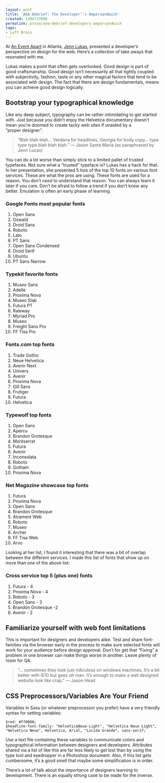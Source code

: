 ```yaml
---
layout: post
title: 'AEA Debrief: The Developer''s Ampersandwich'
created: 1394737690
permalink: prose/aea-debrief-developers-ampersandwich
tags:
- Left Brain
---
```

<p>At <a href="http://aneventapart.com/event/atlanta-2014">An Event Apart</a> in Atlanta, <a href="http://jennlukas.com">Jenn Lukas</a>, presented a developer’s perspective on design for the web. Here’s a collection of take aways that resonated with&nbsp;me.</p>

<p>Lukas makes a point that often gets overlooked. Good design is part of good craftsmanship. Good design isn’t necessarily all that tightly coupled with subjectivity, fashion, taste or any other magical factors that tend to be associated with design. The fact that there are design fundamentals, means you can achieve good design&nbsp;logically.</p>

<h2>Bootstrap your typographical&nbsp;knowledge</h2>

<p>Like any deep subject, typography can be rather intimidating to get started with. Just because you didn’t enjoy the Helvetica documentary doesn’t mean you’re doomed to create tacky web sites if unaided by a “proper&nbsp;designer”.</p>

<blockquote>
  <p>“Blah blah blah… Verdana for headlines, Georgia for body copy… type type type blah blah blah.”
  — Jason Santa Maria (as paraphrased by Jenn&nbsp;Lucas)</p>
</blockquote>

<p>You can do a lot worse than simply stick to a limited pallet of trusted typefaces. Not sure what a “trusted” typeface is? Lukas has a hack for that. In her presentation, she presented 5 lists of the top 10 fonts on various font services. These are what the pros are using. These fonts are used for a reason. You don’t <em>need</em> to understand that reason. You can always learn it later if you care. Don’t be afraid to follow a trend if you don’t know any better. Emulation is often an early phase of&nbsp;learning.</p>

<h3>Google Fonts most popular&nbsp;fonts</h3>

<ol>
<li>Open&nbsp;Sans </li>
<li>Oswald</li>
<li>Droid&nbsp;Sans </li>
<li>Roboto</li>
<li>Lato</li>
<li><span class="caps">PT</span>&nbsp;Sans</li>
<li>Open Sans&nbsp;Condensed </li>
<li>Droid&nbsp;Serif</li>
<li>Ubuntu</li>
<li><span class="caps">PT</span> Sans&nbsp;Narrow</li>
</ol>

<h3>Typekit favorite&nbsp;fonts</h3>

<ol>
<li>Museo&nbsp;Sans</li>
<li>Adelle</li>
<li>Proxima&nbsp;Nova</li>
<li>Museo&nbsp;Slab</li>
<li>Futura <span class="caps">PT</span></li>
<li>Raleway</li>
<li>Myriad&nbsp;Pro</li>
<li>Museo</li>
<li>Freight Sans&nbsp;Pro </li>
<li><span class="caps">FF</span> Tisa&nbsp;Pro</li>
</ol>

<h3>Fonts.com top&nbsp;fonts</h3>

<ol>
<li>Trade&nbsp;Gothic</li>
<li>Neue&nbsp;Helvetica </li>
<li>Avenir&nbsp;Next</li>
<li>Univers</li>
<li>Avenir</li>
<li>Proxima&nbsp;Nova </li>
<li>Gill&nbsp;Sans</li>
<li>Frutiger</li>
<li>Futura</li>
<li>Helvetica</li>
</ol>

<h3>Typewolf top&nbsp;fonts</h3>

<ol>
<li>Open&nbsp;Sans</li>
<li>Apercu</li>
<li>Brandon&nbsp;Grotesque </li>
<li>Montserrat</li>
<li>Futura</li>
<li>Avenir</li>
<li>Inconsolata</li>
<li>Roboto</li>
<li>Gotham</li>
<li>Proxima&nbsp;Nova</li>
</ol>

<h3>Net Magazine showcase top&nbsp;fonts</h3>

<ol>
<li>Futura</li>
<li>Proxima&nbsp;Nova</li>
<li>Open&nbsp;Sans</li>
<li>Brandon&nbsp;Grotesque </li>
<li>Atrament&nbsp;Web</li>
<li>Roboto</li>
<li>Museo</li>
<li>Archer</li>
<li><span class="caps">FF</span> Tisa&nbsp;Web</li>
<li>Arvo</li>
</ol>

<p>Looking at her list, I found it interesting that there was a bit of overlap between the different services. I made this list of fonts that show up on more than one of the above&nbsp;list:</p>

<h3>Cross service top 5 (plus one)&nbsp;fonts</h3>

<ol>
<li>Futura -&nbsp;4</li>
<li>Proxima Nova -&nbsp;4</li>
<li>Roboto -&nbsp;3</li>
<li>Open Sans -&nbsp;3</li>
<li>Brandon Grotesque&nbsp;-2</li>
<li>Avenir -&nbsp;2</li>
</ol>

<h2>Familiarize yourself with web font&nbsp;limitations</h2>

<p>This is important for designers and developers alike. Test and share font-families via the browser early in the process to make sure selected fonts will work for your audience before design approval. Don’t for get that “Fixing” a problem in one browser can make things worse in another. Leave plenty of room for <span class="caps">QA</span>.</p>

<blockquote>
  <p>“… sometimes they look just ridiculous on windows machines. It’s a bit better with <span class="caps">IE10</span> but geez oh man. It’s enough to make a well designed website look like crap.” 
  — Jason&nbsp;Head</p>
</blockquote>

<h2><span class="caps">CSS</span> Preprocessors/Variables Are Your&nbsp;Friend</h2>

<p>Variables in Sass (or whatever preprocessor you prefer) have a very friendly syntax for setting&nbsp;variables:</p>

<p><code>$red: #ff0000;
$headline-font-family: "HelveticaNeue-Light", "Helvetica Neue Light", "Helvetica Neue", Helvetica, Arial, "Lucida Grande", sans-serif;</code></p>

<p>Use a text file containing these variables to communicate colors and typographical information between designers and developers. Attributes shared via a list of like this are far less likely to get lost than by using the type tool and eyedropper in a Photoshop document. Also, if this list gets cumbersome, it’s a good smell that maybe some simplification is in&nbsp;order.</p>

<p>There’s a lot of talk about the importance of designers learning to development. There is an equally strong case to be made for the&nbsp;inverse.</p>
